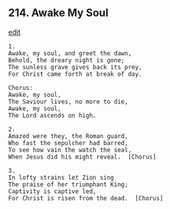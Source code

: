 
## 214.  Awake My Soul
[edit](https://docs.google.com/document/d/1mZA53GGveVBxRU08Euvj%2D80IXbjc3okc/edit?mode=html)



    1.
    Awake, my soul, and greet the dawn,
    Behold, the dreary night is gone;
    The sunless grave gives back its prey,
    For Christ came forth at break of day.

    Chorus:
    Awake, my soul,
    The Saviour lives, no more to die,
    Awake, my soul, 
    The Lord ascends on high.

    2.
    Amazed were they, the Roman guard,
    Who fast the sepulcher had barred,
    To see how vain the watch the seal,
    When Jesus did his might reveal.  [Chorus]

    3.
    In lofty strains let Zion sing
    The praise of her triumphant King;
    Captivity is captive led,
    For Christ is risen from the dead.  [Chorus]
